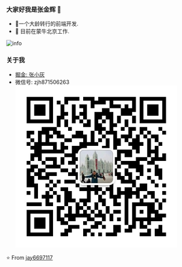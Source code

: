 ### 大家好我是张金辉 👋
- 🌱一个大龄转行的前端开发.
- 🌱 目前在蒙牛北京工作.

![info](https://github-readme-stats.vercel.app/api?username=jay6697117&show_icons=true&count_private=true&hide=prs&theme=default_repocard)

### 关于我
- [掘金: 张小灰](https://juejin.cn/user/3139860939677048)
- 微信号: zjh871506263
![markdown](./weixin.png 'markdown')

⭐️ From [jay6697117](https://github.com/jay6697117)
